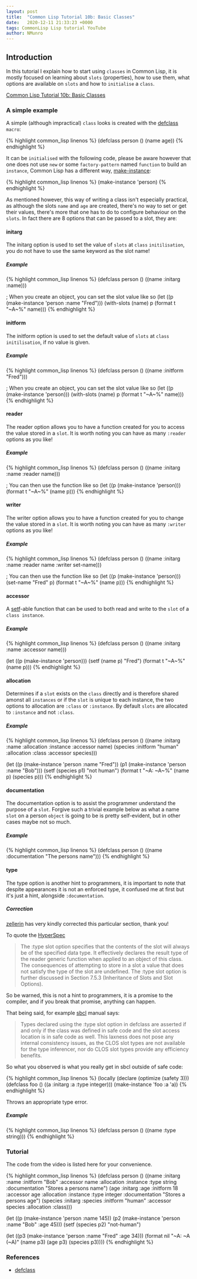 ```yaml
---
layout: post
title:  "Common Lisp Tutorial 10b: Basic Classes"
date:   2020-12-11 21:33:23 +0000
tags: CommonLisp Lisp tutorial YouTube
author: NMunro
---
```


## Introduction

In this tutorial I explain how to start using `classes` in Common Lisp, it is mostly focused on learning about `slots` (properties), how to use them, what options are available on `slots` and how to `initialise` a `class`.

[Common Lisp Tutorial 10b: Basic Classes](https://www.youtube.com/watch?v=PKwm3325wk0)

### A simple example

A simple (although impractical) `class` looks is created with the [defclass](http://clhs.lisp.se/Body/m_defcla.htm) `macro`:

{% highlight common_lisp linenos %}
(defclass person ()
  (name age))
{% endhighlight %}
      
It can be `initialised` with the following code, please be aware however that one does not use `new` or some `factory-pattern` named `function` to build an `instance`, Common Lisp has a different way, [make-instance](http://clhs.lisp.se/Body/f_mk_ins.htm):

{% highlight common_lisp linenos %}
(make-instance 'person)
{% endhighlight %}
    
As mentioned however, this way of writing a class isn't especially practical, as although the slots `name` and `age` are created, there's no way to set or get their values, there's more that one has to do to configure behaviour on the `slots`. In fact there are 8 options that can be passed to a slot, they are:

#### initarg

The initarg option is used to set the value of `slots` at `class` `initilisation`, you do not have to use the same keyword as the slot name!

##### Example

{% highlight common_lisp linenos %}
(defclass person ()
    ((name :initarg :name)))
        
; When you create an object, you can set the slot value like so
(let ((p (make-instance 'person :name "Fred")))
        (with-slots (name) p
            (format t "~A~%" name)))
{% endhighlight %}

#### initform

The initform option is used to set the default value of `slots` at `class` `initilisation`, if no value is given.

##### Example

{% highlight common_lisp linenos %}
(defclass person ()
    ((name :initform "Fred")))
        
; When you create an object, you can set the slot value like so
(let ((p (make-instance 'person)))
    (with-slots (name) p
        (format t "~A~%" name)))
{% endhighlight %}
            

#### reader

The reader option allows you to have a function created for you to access the value stored in a `slot`. It is worth noting you can have as many `:reader` options as you like!

##### Example

{% highlight common_lisp linenos %}
(defclass person ()
    ((name :initarg :name :reader name)))
        
; You can then use the function like so
(let ((p (make-instance 'person)))
    (format t "~A~%" (name p)))
{% endhighlight %}

    
#### writer

The writer option allows you to have a function created for you to change the value stored in a `slot`. It is worth noting you can have as many `:writer` options as you like!

##### Example

{% highlight common_lisp linenos %}
(defclass person ()
    ((name :initarg :name :reader name :writer set-name)))
        
; You can then use the function like so
(let ((p (make-instance 'person)))
    (set-name "Fred" p)
    (format t "~A~%" (name p)))
{% endhighlight %}

        
#### accessor

A [setf](http://clhs.lisp.se/Body/m_setf_.htm)-able function that can be used to both read and write to the `slot` of a `class instance`.

##### Example

{% highlight common_lisp linenos %}
(defclass person ()
    ((name :initarg :name :accessor name)))
    
(let ((p (make-instance 'person)))
    (setf (name p) "Fred")
    (format t "~A~%" (name p)))
{% endhighlight %}


#### allocation

Determines if a `slot` exists on the `class` directly and is therefore shared amonst all `instances` or if the `slot` is unique to each instance, the two options to allocation are `:class` or `:instance`. By default `slots` are allocated to `:instance` and not `:class`.

##### Example

{% highlight common_lisp linenos %}
(defclass person ()
    ((name :initarg :name :allocation :instance :accessor name)
     (species :initform "human" :allocation :class :accessor species)))
        
(let ((p  (make-instance 'person :name "Fred"))
      (p1 (make-instance 'person :name "Bob")))
    (setf (species p1) "not human")
    (format t "~A: ~A~%" (name p) (species p)))
{% endhighlight %}


#### documentation

The documentation option is to assist the programmer understand the purpose of a `slot`. Forgive such a trivial example below as what a name `slot` on a person `object` is going to be is pretty self-evident, but in other cases maybe not so much.

##### Example

{% highlight common_lisp linenos %}
(defclass person ()
    ((name :documentation "The persons name")))
{% endhighlight %}


#### type

The type option is another hint to programmers, it is important to note that despite appearances it is not an enforced type, it confused me at first but it's just a hint, alongside `:documentation`.

##### Correction

[zellerin](https://github.com/zellerin) has very kindly corrected this particular section, thank you!

To quote the [HyperSpec](http://www.lispworks.com/documentation/HyperSpec/Body/m_defcla.htm)

 > The :type slot option specifies that the contents of the slot will always be of the specified data type. It effectively declares the result type of the reader generic function when applied to an object of this class. The consequences of attempting to store in a slot a value that does not satisfy the type of the slot are undefined. The :type slot option is further discussed in Section 7.5.3 (Inheritance of Slots and Slot Options). 
 
 So be warned, this is not a hint to programmers, it is a promise to the compiler, and if you break that promise, anything can happen.
 
 That being said, for example [sbcl](http://www.sbcl.org/manual/#Declarations-as-Assertions) manual says:
 
 > Types declared using the :type slot option in defclass are asserted if and only if the class was defined in safe code and the slot access location is in safe code as well. This laxness does not pose any internal consistency issues, as the CLOS slot types are not available for the type inferencer, nor do CLOS slot types provide any efficiency benefits.

So what you observed is what you really get in sbcl outside of safe code:

{% highlight common_lisp linenos %}
(locally (declare (optimize (safety 3)))
  (defclass foo () ((a :initarg :a :type integer)))
  (make-instance 'foo :a 'a))
{% endhighlight %}

Throws an appropriate type error.


##### Example

{% highlight common_lisp linenos %}
(defclass person ()
    ((name :type string)))
{% endhighlight %}


### Tutorial

The code from the video is listed here for your convenience.

{% highlight common_lisp linenos %}
(defclass person ()
  ((name :initarg    :name    :initform "Bob"   :accessor name    :allocation :instance :type string  :documentation "Stores a persons name")
   (age  :initarg    :age     :initform 18      :accessor age     :allocation :instance :type integer :documentation "Stores a persons age")
   (species :initarg :species :initform "human" :accessor species :allocation :class)))

(let ((p (make-instance 'person :name 145))
      (p2 (make-instance 'person :name "Bob" :age 45)))
  (setf (species p2) "not-human")

  (let ((p3 (make-instance 'person :name "Fred" :age 34)))
    (format nil "~A: ~A (~A)" (name p3) (age p3) (species p3))))
{% endhighlight %}

### References

- [defclass]()
